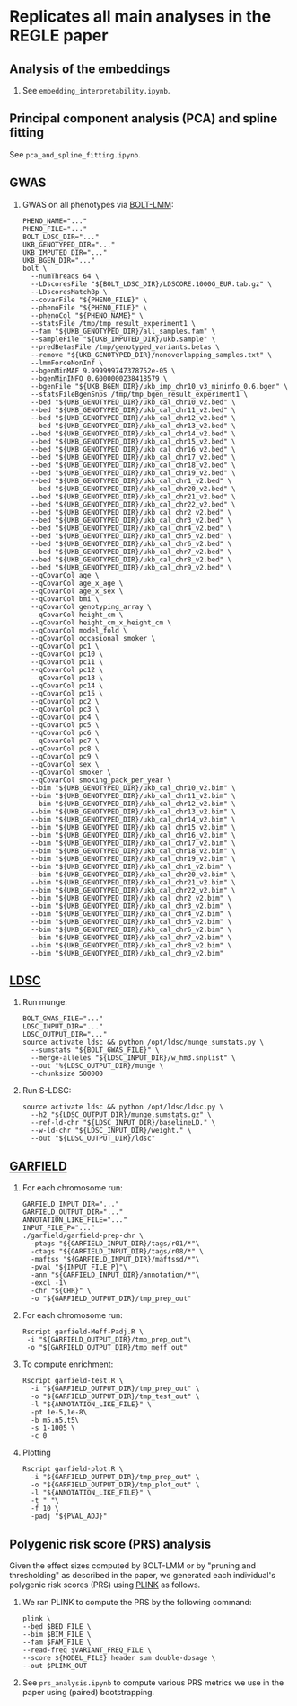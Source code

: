 # Replicates all main analyses in the REGLE paper

## Analysis of the embeddings

1. See `embedding_interpretability.ipynb`.


## Principal component analysis (PCA) and spline fitting

See `pca_and_spline_fitting.ipynb`.


## GWAS

1. GWAS on all phenotypes via [BOLT-LMM](https://alkesgroup.broadinstitute.org/BOLT-LMM/BOLT-LMM_manual.html):

    ```[bash]
    PHENO_NAME="..."
    PHENO_FILE="..."
    BOLT_LDSC_DIR="..."
    UKB_GENOTYPED_DIR="..."
    UKB_IMPUTED_DIR="..."
    UKB_BGEN_DIR="..."
    bolt \
      --numThreads 64 \
      --LDscoresFile "${BOLT_LDSC_DIR}/LDSCORE.1000G_EUR.tab.gz" \
      --LDscoresMatchBp \
      --covarFile "${PHENO_FILE}" \
      --phenoFile "${PHENO_FILE}" \
      --phenoCol "${PHENO_NAME}" \
      --statsFile /tmp/tmp_result_experiment1 \
      --fam "${UKB_GENOTYPED_DIR}/all_samples.fam" \
      --sampleFile "${UKB_IMPUTED_DIR}/ukb.sample" \
      --predBetasFile /tmp/genotyped_variants.betas \
      --remove "${UKB_GENOTYPED_DIR}/nonoverlapping_samples.txt" \
      --lmmForceNonInf \
      --bgenMinMAF 9.999999747378752e-05 \
      --bgenMinINFO 0.6000000238418579 \
      --bgenFile "${UKB_BGEN_DIR}/ukb_imp_chr10_v3_mininfo_0.6.bgen" \
      --statsFileBgenSnps /tmp/tmp_bgen_result_experiment1 \
      --bed "${UKB_GENOTYPED_DIR}/ukb_cal_chr10_v2.bed" \
      --bed "${UKB_GENOTYPED_DIR}/ukb_cal_chr11_v2.bed" \
      --bed "${UKB_GENOTYPED_DIR}/ukb_cal_chr12_v2.bed" \
      --bed "${UKB_GENOTYPED_DIR}/ukb_cal_chr13_v2.bed" \
      --bed "${UKB_GENOTYPED_DIR}/ukb_cal_chr14_v2.bed" \
      --bed "${UKB_GENOTYPED_DIR}/ukb_cal_chr15_v2.bed" \
      --bed "${UKB_GENOTYPED_DIR}/ukb_cal_chr16_v2.bed" \
      --bed "${UKB_GENOTYPED_DIR}/ukb_cal_chr17_v2.bed" \
      --bed "${UKB_GENOTYPED_DIR}/ukb_cal_chr18_v2.bed" \
      --bed "${UKB_GENOTYPED_DIR}/ukb_cal_chr19_v2.bed" \
      --bed "${UKB_GENOTYPED_DIR}/ukb_cal_chr1_v2.bed" \
      --bed "${UKB_GENOTYPED_DIR}/ukb_cal_chr20_v2.bed" \
      --bed "${UKB_GENOTYPED_DIR}/ukb_cal_chr21_v2.bed" \
      --bed "${UKB_GENOTYPED_DIR}/ukb_cal_chr22_v2.bed" \
      --bed "${UKB_GENOTYPED_DIR}/ukb_cal_chr2_v2.bed" \
      --bed "${UKB_GENOTYPED_DIR}/ukb_cal_chr3_v2.bed" \
      --bed "${UKB_GENOTYPED_DIR}/ukb_cal_chr4_v2.bed" \
      --bed "${UKB_GENOTYPED_DIR}/ukb_cal_chr5_v2.bed" \
      --bed "${UKB_GENOTYPED_DIR}/ukb_cal_chr6_v2.bed" \
      --bed "${UKB_GENOTYPED_DIR}/ukb_cal_chr7_v2.bed" \
      --bed "${UKB_GENOTYPED_DIR}/ukb_cal_chr8_v2.bed" \
      --bed "${UKB_GENOTYPED_DIR}/ukb_cal_chr9_v2.bed" \
      --qCovarCol age \
      --qCovarCol age_x_age \
      --qCovarCol age_x_sex \
      --qCovarCol bmi \
      --qCovarCol genotyping_array \
      --qCovarCol height_cm \
      --qCovarCol height_cm_x_height_cm \
      --qCovarCol model_fold \
      --qCovarCol occasional_smoker \
      --qCovarCol pc1 \
      --qCovarCol pc10 \
      --qCovarCol pc11 \
      --qCovarCol pc12 \
      --qCovarCol pc13 \
      --qCovarCol pc14 \
      --qCovarCol pc15 \
      --qCovarCol pc2 \
      --qCovarCol pc3 \
      --qCovarCol pc4 \
      --qCovarCol pc5 \
      --qCovarCol pc6 \
      --qCovarCol pc7 \
      --qCovarCol pc8 \
      --qCovarCol pc9 \
      --qCovarCol sex \
      --qCovarCol smoker \
      --qCovarCol smoking_pack_per_year \
      --bim "${UKB_GENOTYPED_DIR}/ukb_cal_chr10_v2.bim" \
      --bim "${UKB_GENOTYPED_DIR}/ukb_cal_chr11_v2.bim" \
      --bim "${UKB_GENOTYPED_DIR}/ukb_cal_chr12_v2.bim" \
      --bim "${UKB_GENOTYPED_DIR}/ukb_cal_chr13_v2.bim" \
      --bim "${UKB_GENOTYPED_DIR}/ukb_cal_chr14_v2.bim" \
      --bim "${UKB_GENOTYPED_DIR}/ukb_cal_chr15_v2.bim" \
      --bim "${UKB_GENOTYPED_DIR}/ukb_cal_chr16_v2.bim" \
      --bim "${UKB_GENOTYPED_DIR}/ukb_cal_chr17_v2.bim" \
      --bim "${UKB_GENOTYPED_DIR}/ukb_cal_chr18_v2.bim" \
      --bim "${UKB_GENOTYPED_DIR}/ukb_cal_chr19_v2.bim" \
      --bim "${UKB_GENOTYPED_DIR}/ukb_cal_chr1_v2.bim" \
      --bim "${UKB_GENOTYPED_DIR}/ukb_cal_chr20_v2.bim" \
      --bim "${UKB_GENOTYPED_DIR}/ukb_cal_chr21_v2.bim" \
      --bim "${UKB_GENOTYPED_DIR}/ukb_cal_chr22_v2.bim" \
      --bim "${UKB_GENOTYPED_DIR}/ukb_cal_chr2_v2.bim" \
      --bim "${UKB_GENOTYPED_DIR}/ukb_cal_chr3_v2.bim" \
      --bim "${UKB_GENOTYPED_DIR}/ukb_cal_chr4_v2.bim" \
      --bim "${UKB_GENOTYPED_DIR}/ukb_cal_chr5_v2.bim" \
      --bim "${UKB_GENOTYPED_DIR}/ukb_cal_chr6_v2.bim" \
      --bim "${UKB_GENOTYPED_DIR}/ukb_cal_chr7_v2.bim" \
      --bim "${UKB_GENOTYPED_DIR}/ukb_cal_chr8_v2.bim" \
      --bim "${UKB_GENOTYPED_DIR}/ukb_cal_chr9_v2.bim"
    ```


## [LDSC](https://github.com/bulik/ldsc)

1. Run munge:

    ```[bash]
    BOLT_GWAS_FILE="..."
    LDSC_INPUT_DIR="..."
    LDSC_OUTPUT_DIR="..."
    source activate ldsc && python /opt/ldsc/munge_sumstats.py \
      --sumstats "${BOLT_GWAS_FILE}" \
      --merge-alleles "${LDSC_INPUT_DIR}/w_hm3.snplist" \
      --out "%{LDSC_OUTPUT_DIR}/munge \
      --chunksize 500000
    ```

1. Run S-LDSC:

    ```[bash]
    source activate ldsc && python /opt/ldsc/ldsc.py \
      --h2 "${LDSC_OUTPUT_DIR}/munge.sumstats.gz" \
      --ref-ld-chr "${LDSC_INPUT_DIR}/baselineLD." \
      --w-ld-chr "${LDSC_INPUT_DIR}/weight." \
      --out "${LDSC_OUTPUT_DIR}/ldsc"
    ```

## [GARFIELD](https://www.ebi.ac.uk/birney-srv/GARFIELD/)

1. For each chromosome run:
    ```[bash]
    GARFIELD_INPUT_DIR="..."
    GARFIELD_OUTPUT_DIR="..."
    ANNOTATION_LIKE_FILE="..."
    INPUT_FILE_P="..."
    ./garfield/garfield-prep-chr \
      -ptags "${GARFIELD_INPUT_DIR}/tags/r01/*"\
      -ctags "${GARFIELD_INPUT_DIR}/tags/r08/*" \
      -maftss "${GARFIELD_INPUT_DIR}/maftssd/*"\
      -pval "${INPUT_FILE_P}"\
      -ann "${GARFIELD_INPUT_DIR}/annotation/*"\
      -excl -1\
      -chr "${CHR}" \
      -o "${GARFIELD_OUTPUT_DIR}/tmp_prep_out"
    ```

1. For each chromosome run:
    ```[bash]
    Rscript garfield-Meff-Padj.R \
     -i "${GARFIELD_OUTPUT_DIR}/tmp_prep_out"\
     -o "${GARFIELD_OUTPUT_DIR}/tmp_meff_out"
    ```

1. To compute enrichment:
    ```[bash]
    Rscript garfield-test.R \
      -i "${GARFIELD_OUTPUT_DIR}/tmp_prep_out" \
      -o "${GARFIELD_OUTPUT_DIR}/tmp_test_out" \
      -l "${ANNOTATION_LIKE_FILE}" \
      -pt 1e-5,1e-8\
      -b m5,n5,t5\
      -s 1-1005 \
      -c 0
    ```

1. Plotting
    ```[bash]
    Rscript garfield-plot.R \
      -i "${GARFIELD_OUTPUT_DIR}/tmp_prep_out" \
      -o "${GARFIELD_OUTPUT_DIR}/tmp_plot_out" \
      -l "${ANNOTATION_LIKE_FILE}" \
      -t " "\
      -f 10 \
      -padj "${PVAL_ADJ}"
    ```


## Polygenic risk score (PRS) analysis

Given the effect sizes computed by BOLT-LMM or by "pruning and thresholding" as
described in the paper, we generated each individual's polygenic risk scores
(PRS) using [PLINK](https://www.cog-genomics.org/plink/2.0/) as follows.

1. We ran PLINK to compute the PRS by the following command:
    ```[bash]
    plink \
    --bed $BED_FILE \
    --bim $BIM_FILE \
    --fam $FAM_FILE \
    --read-freq $VARIANT_FREQ_FILE \
    --score ${MODEL_FILE} header sum double-dosage \
    --out $PLINK_OUT
    ```

1. See `prs_analysis.ipynb` to compute various PRS metrics we use in the paper
using (paired) bootstrapping.
